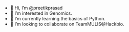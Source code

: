 - 👋 Hi, I’m @preetikprasad
- 👀 I’m interested in Genomics.
- 🌱 I’m currently learning the basics of Python.
- 💞️ I’m looking to collaborate on TeamMULIS@Hackbio.
<!---
preetikprasad/preetikprasad is a ✨ special ✨ repository because its `README.md` (this file) appears on your GitHub profile.
You can click the Preview link to take a look at your changes.
--->
